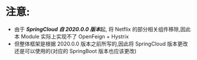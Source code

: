 # 注意:

+ 由于 ***SpringCloud 自 2020.0.0 版本***起, 将 Netflix 的部分相关组件移除,因此本 Module 实际上实现不了 OpenFeign + Hystrix
+ 但整体框架是根据 2020.0.0 版本之前所写的,因此将 SpringCloud 版本更改还是可以使用的(对应的 SpringBoot 版本也应该更改)